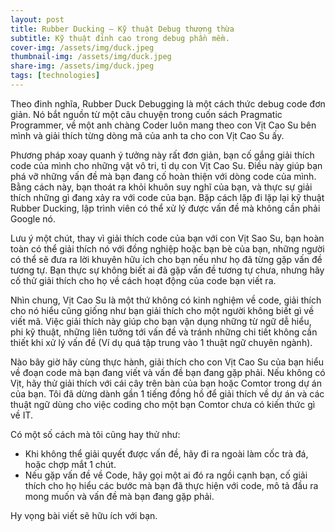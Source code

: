 ```yaml
---
layout: post
title: Rubber Ducking – Kỹ thuật Debug thượng thừa
subtitle: Kỹ thuật đỉnh cao trong debug phần mềm.
cover-img: /assets/img/duck.jpeg
thumbnail-img: /assets/img/duck.jpeg
share-img: /assets/img/duck.jpeg
tags: [technologies]
---
```


Theo đinh nghĩa, Rubber Duck Debugging là một cách thức debug code đơn giản. Nó bắt nguồn từ một câu chuyện trong cuốn sách Pragmatic Programmer, về một anh chàng Coder luôn mang theo con Vịt Cao Su bên mình và giải thích từng dòng mã của anh ta cho con Vịt Cao Su ấy.

Phương pháp xoay quanh ý tưởng này rất đơn giản, bạn cố gắng giải thích code của mình cho những vật vô tri, tỉ dụ con Vịt Cao Su. Điều này giúp bạn phá vỡ những vấn đề mà bạn đang cố hoàn thiện với dòng code của mình. Bằng cách này, bạn thoát ra khỏi khuôn suy nghĩ của bạn, và thực sự giải thích những gì đang xảy ra với code của bạn. Bặp cách lặp đi lặp lại kỹ thuật Rubber Ducking, lập trình viên có thể xử lý được vấn đề mà không cần phải Google nó.

Lưu ý một chút, thay vì giải thích code của bạn với con Vịt Sao Su, bạn hoàn toàn có thể giải thích nó với đồng nghiệp hoặc bạn bè của bạn, những người có thể sẽ đưa ra lời khuyên hữu ích cho bạn nếu như họ đã từng gặp vấn đề tương tự. Bạn thực sự không biết ai đã gặp vấn đề tương tự chưa, nhưng hãy cố thử giải thích cho họ về cách hoạt động của code bạn viết ra.

Nhìn chung, Vịt Cao Su là một thứ không có kinh nghiệm về code, giải thích cho nó hiểu cũng giống như bạn giải thích cho một người không biết gì về viết mã. Việc giải thích này giúp cho bạn vận dụng những từ ngữ dễ hiểu, phi kỹ thuật, những liên tưởng tới vấn đề và tránh những chi tiết không cần thiết khi xử lý vấn đề (Ví dụ quá tập trung vào 1 thuật ngữ chuyên ngành).

Nào bây giờ hãy cùng thực hành, giải thích cho con Vịt Cao Su của bạn hiểu về đoạn code mà bạn đang viết và vấn đề bạn đang gặp phải. Nếu không có Vịt, hãy thử giải thích với cái cây trên bàn của bạn hoặc Comtor trong dự án của bạn. Tôi đã dừng dành gần 1 tiếng đồng hồ để giải thích về dự án và các thuật ngữ dùng cho việc coding cho một bạn Comtor chưa có kiến thức gì về IT.

Có một số cách mà tôi cũng hay thử như:

- Khi không thể giải quyết được vấn đề, hãy đi ra ngoài làm cốc trà đá, hoặc chợp mắt 1 chút.
- Nếu gặp vấn đề về Code, hãy gọi một ai đó ra ngồi cạnh bạn, cố giải thích cho họ hiểu các bước mà bạn đã thực hiện với code, mô tả đầu ra mong muốn và vấn đề mà bạn đang gặp phải.

Hy vọng bài viết sẽ hữu ích với bạn.

